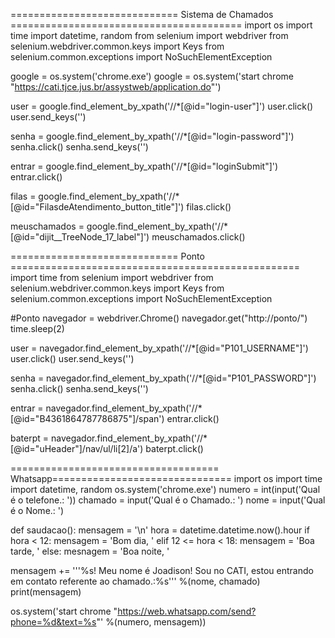 ============================= Sistema de Chamados ========================================
import os
import time
import datetime, random
from selenium import webdriver
from selenium.webdriver.common.keys import Keys
from selenium.common.exceptions import NoSuchElementException

google = os.system('chrome.exe')
google = os.system('start chrome "https://cati.tjce.jus.br/assystweb/application.do"')

user = google.find_element_by_xpath('//*[@id="login-user"]')
user.click()
user.send_keys('')

senha = google.find_element_by_xpath('//*[@id="login-password"]')
senha.click()
senha.send_keys('')

entrar = google.find_element_by_xpath('//*[@id="loginSubmit"]')
entrar.click()

filas = google.find_element_by_xpath('//*[@id="FilasdeAtendimento_button_title"]')
filas.click()

meuschamados = google.find_element_by_xpath('//*[@id="dijit__TreeNode_17_label"]')
meuschamados.click()

============================= Ponto ==================================================
import time 
from selenium import webdriver
from selenium.webdriver.common.keys import Keys
from selenium.common.exceptions import NoSuchElementException

#Ponto
navegador = webdriver.Chrome()
navegador.get("http://ponto/")
time.sleep(2)

user = navegador.find_element_by_xpath('//*[@id="P101_USERNAME"]')
user.click()
user.send_keys('')

senha = navegador.find_element_by_xpath('//*[@id="P101_PASSWORD"]')
senha.click()
senha.send_keys('')

entrar =  navegador.find_element_by_xpath('//*[@id="B4361864787786875"]/span')
entrar.click()

baterpt = navegador.find_element_by_xpath('//*[@id="uHeader"]/nav/ul/li[2]/a')
baterpt.click()



==================================== Whatsapp===============================
import os
import time
import datetime, random
os.system('chrome.exe')
numero = int(input('Qual é o telefone.: '))
chamado = input('Qual é o Chamado.: ')
nome = input('Qual é o Nome.: ')

def saudacao():
   mensagem = '\n'
hora = datetime.datetime.now().hour
if hora < 12:
   mensagem = 'Bom dia, '
elif 12 <= hora < 18:
   mensagem = 'Boa tarde, '
else:
   mesnagem = 'Boa noite, '
   
mensagem += '''%s! Meu nome é Joadison! Sou no CATI, estou entrando em contato referente ao chamado.:%s''' %(nome, chamado)
print(mensagem)

os.system('start chrome "https://web.whatsapp.com/send?phone=%d&text=%s"' %(numero, mensagem))
